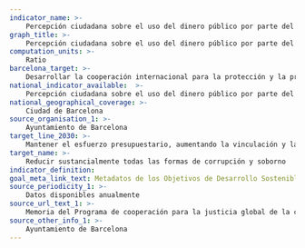 ```yaml
---
indicator_name: >-
    Percepción ciudadana sobre el uso del dinero público por parte del Ayuntamiento (balance de respuestas positivas y negativas)
graph_title: >-
    Percepción ciudadana sobre el uso del dinero público por parte del Ayuntamiento (balance de respuestas positivas y negativas)
computation_units: >-
    Ratio
barcelona_target: >-
    Desarrollar la cooperación internacional para la protección y la promoción de los derechos humanos
national_indicator_available:  >-
    Percepción ciudadana sobre el uso del dinero público por parte del Ayuntamiento (balance de respuestas positivas y negativas)
national_geographical_coverage: >-
    Ciudad de Barcelona
source_organisation_1: >-
    Ayuntamiento de Barcelona
target_line_2030: >-
    Mantener el esfuerzo presupuestario, aumentando la vinculación y la coordinación de los proyectos con las autoridades locales y las campañas de educación, y consolidando los programas de acogida y protección de periodistas y de defensores/as de los derechos humanos que hayan recibido amenazas en sus países de origen
target_name: >-
    Reducir sustancialmente todas las formas de corrupción y soborno
indicator_definition:
goal_meta_link_text: Metadatos de los Objetivos de Desarrollo Sostenible de las Naciones Unidas (pdf 894kB)
source_periodicity_1: >-
    Datos disponibles anualmente
source_url_text_1: >-
    Memoria del Programa de cooperación para la justicia global de la ciudad
source_other_info_1: >-
    Ayuntamiento de Barcelona
---
```

